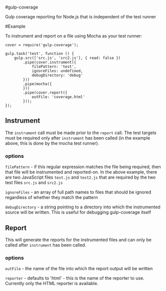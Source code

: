 #gulp-coverage

Gulp coverage reporting for Node.js that is independent of the test runner

#Example

To instrument and report on a file using Mocha as your test runner:

    cover = require('gulp-coverage');

    gulp.task('test', function () {
        gulp.src(['src.js', 'src2.js'], { read: false })
            .pipe(cover.instrument({
                filePattern: 'test',
                ignoreFiles: undefined,
                debugDirectory: 'debug'
            }))
            .pipe(mocha({
            }))
            .pipe(cover.report({
                outFile: 'coverage.html'
            }));
    });

## Instrument

The `instrument` call must be made prior to the `report` call. The test targets must be required only after `instrument` has been called (in the example above, this is done by the mocha test runner).

### options

`filePattern` - if this regular expression matches the file being required, then that file will be instrumented and reported-on. In the above example, there are two JavaScript files `test.js` and `test2.js` that are required by the two test files `src.js` and `src2.js`

`ignoreFiles` - an array of full path names to files that should be ignored regardless of whether they match the pattern

`debugDirectory` - a string pointing to a directory into which the instrumented source will be written. This is useful for debugging gulp-coverage itself

## Report

This will generate the reports for the instrumented files and can only be called after `instrument` has been called.

### options

`outFile` - the name of the file into which the report output will be written

`reporter` - defaults to 'html' - this is the name of the reporter to use. Currently only the HTML reporter is available.

